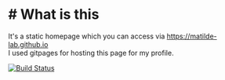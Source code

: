 # # What is this
It's a static homepage which you can access via https://matilde-lab.github.io  
I used gitpages for hosting this page for my profile.  
  
[![Build Status](https://travis-ci.org/matilde-lab/matilde-lab.github.io.svg?branch=gitpages)](https://travis-ci.org/matilde-lab/matilde-lab.github.io)
